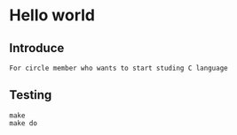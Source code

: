 # Hello world

## Introduce
```
For circle member who wants to start studing C language

```

## Testing
```
make
make do

```
